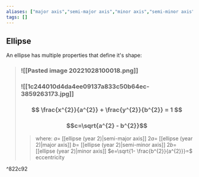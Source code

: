 ```yaml
---
aliases: ["major axis","semi-major axis","minor axis","semi-minor axis","eccentricity"]
tags: []
---
```


## Ellipse

An ellipse has multiple properties that define it's shape:

> ### ![[Pasted image 20221028100018.png]]
> ### ![[1c244010d4da4ee09137a833c50b64ec-3859263173.jpg]]
> ### $$ \frac{x^{2}}{a^{2}} + \frac{y^{2}}{b^{2}} = 1 $$
> ### $$c=\sqrt{a^{2} - b^{2}}$$
>> where:
>> $a=$ [[ellipse (year 2)|semi-major axis]] 
>> $2a=$ [[ellipse (year 2)|major axis]] 
>> $b=$ [[ellipse (year 2)|semi-minor axis]] 
>> $2b=$ [[ellipse (year 2)|minor axis]] 
>> $e=\sqrt{1- \frac{b^{2}}{a^{2}}}=$ eccentricity 


^822c92


